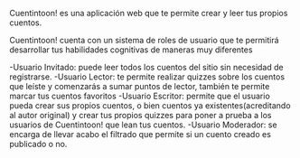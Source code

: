 Cuentintoon! es una aplicación web que te permite crear y leer tus propios cuentos.

Cuentintoon! cuenta con un sistema de roles de usuario que te permitirá desarrollar tus habilidades cognitivas de maneras muy diferentes

-Usuario Invitado: puede leer todos los cuentos del sitio sin necesidad de registrarse.
-Usuario Lector: te permite realizar quizzes sobre los cuentos que leíste y comenzarás a sumar puntos de lector, también te permite marcar tus cuentos favoritos
-Usuario Escritor: permite que el usuario pueda crear sus propios cuentos, o bien cuentos ya existentes(acreditando al autor original) y crear tus propios quizzes para poner a prueba a los usuarios de Cuentintoon! que lean tus cuentos.
-Usuario Moderador: se encarga de llevar acabo el filtrado que permite si un cuento creado es publicado o no.
